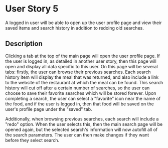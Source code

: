 # User Story 5
A logged in user will be able to open up the user profile page and view their saved items and search history in addition to redoing old searches.

## Description
Clicking a tab at the top of the main page will open the user profile page. If the user is logged in, as detailed in another user story, then this page will open and display all data specific to this user. On this page will be several tabs: firstly, the user can browse their previous searches. Each search history item will display the meal that was returned, and also include a link to the website of the restaurant at which the meal can be found. This search history will cut off after a certain number of searches, so the user can choose to save their favorite searches which will be stored forever. Upon completing a search, the user can select a "favorite" icon near the name of the food, and if the user is logged in, then that food will be saved on the user's profile page under the "saved" tab.

Additionally, when browsing previous searches, each search will include a "redo" option. When the user selects this, then the main search page will be opened again, but the selected search's information will now autofill all of the search parameters. The user can then make changes if they want before they select search.
